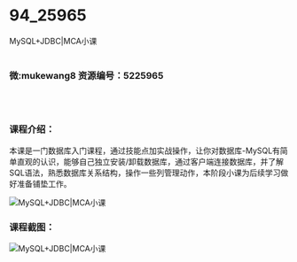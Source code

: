 # 94_25965
MySQL+JDBC|MCA小课
<br/></br>
<h3>微:mukewang8 资源编号：5225965</h3>
<br/></br>
<h3>课程介绍：</h3>
<p>本课是一门数据库入门课程，通过技能点加实战操作，让你对数据库-MySQL有简单直观的认识，能够自己独立安装/卸载数据库，通过客户端连接数据库，并了解SQL语法，熟悉数据库关系结构，操作一些列管理动作，本阶段小课为后续学习做好准备铺垫工作。</p>
<p><img src="https://www.ko996.com/wp-content/uploads/img/2022/08/1-91.png" alt="MySQL+JDBC|MCA小课"></p>
<div class="info-desc">
<h3>课程截图：</h3>
<p><img src="https://www.ko996.com/wp-content/uploads/img/2022/08/2-85.png" alt="MySQL+JDBC|MCA小课"></p>


			
</div>
